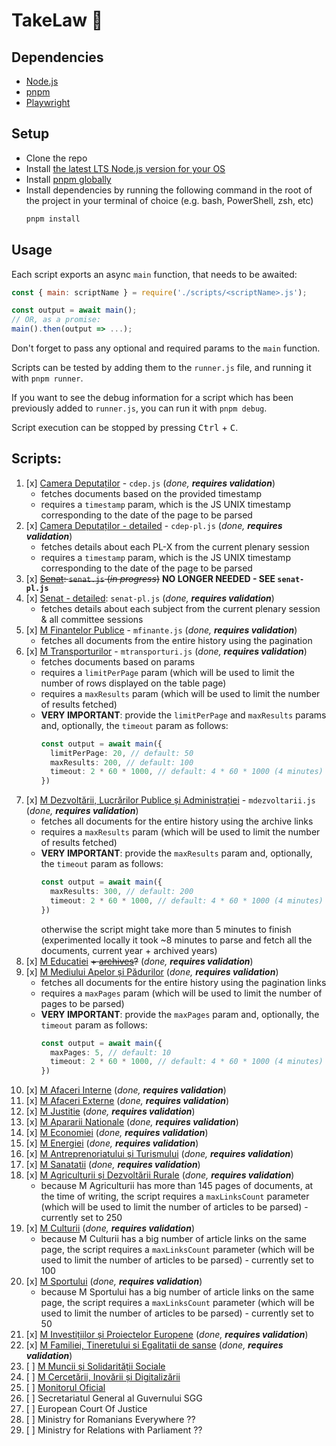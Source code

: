 # TakeLaw 📖

## Dependencies

- [Node.js](https://nodejs.org/en/)
- [pnpm](https://pnpm.io/)
- [Playwright](https://playwright.dev/)

## Setup

- Clone the repo
- Install [the latest LTS Node.js version for your OS](https://nodejs.org/en/download/)
- Install [pnpm globally](https://pnpm.io/installation)
- Install dependencies by running the following command in the root of the project in your terminal of choice (e.g. bash, PowerShell, zsh, etc)
  ```bash
  pnpm install
  ```

## Usage

Each script exports an async `main` function, that needs to be awaited:
```js
const { main: scriptName } = require('./scripts/<scriptName>.js');

const output = await main();
// OR, as a promise:
main().then(output => ...);
```
Don't forget to pass any optional and required params to the `main` function.

Scripts can be tested by adding them to the `runner.js` file, and running it with `pnpm runner`.

If you want to see the debug information for a script which has been previously added to `runner.js`, you can run it with `pnpm debug`.

Script execution can be stopped by pressing <kbd>Ctrl</kbd> + <kbd>C</kbd>.


## Scripts:

1. [x] [Camera Deputaților](https://www.cdep.ro/pls/caseta/eCaseta2015.OrdineZi?idl=1) - `cdep.js` (_done, **requires validation**_) 
    - fetches documents based on the provided timestamp
    - requires a `timestamp` param, which is the JS UNIX timestamp corresponding to the date of the page to be parsed
1. [x] [Camera Deputaților - detailed](https://www.cdep.ro/pls/caseta/eCaseta2015.OrdineZi) - `cdep-pl.js` (_done, **requires validation**_)
    - fetches details about each PL-X from the current plenary session
    - requires a `timestamp` param, which is the JS UNIX timestamp corresponding to the date of the page to be parsed
1. [x] ~~[Senat](https://www.senat.ro/ProgramLucruZi.aspx?Zi&ComisieID=587d586c-13fa-4bf6-8dbb-9fc3617dbdf4): `senat.js` (_in progress_)~~ **NO LONGER NEEDED - SEE `senat-pl.js`**
1. [x] [Senat - detailed](https://www.senat.ro/): `senat-pl.js` (_done, **requires validation**_)
    - fetches details about each subject from the current plenary session & all committee sessions
1. [x] [M Finantelor Publice](https://mfinante.gov.ro/ro/acasa/transparenta/proiecte-acte-normative) - `mfinante.js` (_done, **requires validation**_)
    - fetches all documents from the entire history using the pagination
1. [x] [M Transporturilor](https://www.mt.ro/web14/transparenta-decizionala/consultare-publica/acte-normative-in-avizare) - `mtransporturi.js` (_done, **requires validation**_)
    - fetches documents based on params
    - requires a `limitPerPage` param (which will be used to limit the number of rows displayed on the table page)
    - requires a `maxResults` param (which will be used to limit the number of results fetched)
    - **VERY IMPORTANT**: provide the `limitPerPage` and `maxResults` params and, optionally, the `timeout` param as follows:
      ```ts
      const output = await main({
        limitPerPage: 20, // default: 50
        maxResults: 200, // default: 100
        timeout: 2 * 60 * 1000, // default: 4 * 60 * 1000 (4 minutes)
      })
      ```
1. [x] [M Dezvoltării, Lucrărilor Publice și Administrației](https://www.mdlpa.ro/pages/actenormativecaractergeneral) - `mdezvoltarii.js` (_done, **requires validation**_)
   - fetches all documents for the entire history using the archive links
   - requires a `maxResults` param (which will be used to limit the number of results fetched)
   - **VERY IMPORTANT**: provide the `maxResults` param and, optionally, the `timeout` param as follows:
     ```ts
     const output = await main({
       maxResults: 300, // default: 200
       timeout: 2 * 60 * 1000, // default: 4 * 60 * 1000 (4 minutes)
     })
     ```
     otherwise the script might take more than 5 minutes to finish (experimented locally it took ~8 minutes to parse and fetch all the documents, current year + archived years)
1. [x] [M Educatiei](https://www.edu.ro/proiecte-acte-normative) ~~+ [archives](https://www.edu.ro/transparen%C8%9B%C4%83-institu%C8%9Bional%C4%83)?~~ (_done, **requires validation**_)
1. [x] [M Mediului Apelor și Pădurilor](http://www.mmediu.ro/categorie/proiecte-de-acte-normative/41) (_done, **requires validation**_)
    - fetches all documents for the entire history using the pagination links
    - requires a `maxPages` param (which will be used to limit the number of pages to be parsed)
    - **VERY IMPORTANT**: provide the `maxPages` param and, optionally, the `timeout` param as follows:
      ```ts
      const output = await main({
        maxPages: 5, // default: 10
        timeout: 2 * 60 * 1000, // default: 4 * 60 * 1000 (4 minutes)
      })
      ```
1. [x] [M Afaceri Interne](https://www.mai.gov.ro/informatii-publice/transparenta-decizionala/) (_done, **requires validation**_)
1. [x] [M Afaceri Externe](https://www.mae.ro/node/2011) (_done, **requires validation**_)
1. [x] [M Justitie](https://www.just.ro/informatii-de-interes-public/acte-normative/proiecte-in-dezbatere/) (_done, **requires validation**_)
1. [x] [M Apararii Nationale](https://sg.mapn.ro/transparenta) (_done, **requires validation**_)
1. [x] [M Economiei](https://economie.gov.ro/proiecte-de-acte-normative-aflate-in-consultare-publica/) (_done, **requires validation**_)
1. [x] [M Energiei](https://energie.gov.ro/category/transparenta-institutionala/transparenta-decizionala/) (_done, **requires validation**_)
1. [x] [M Antreprenoriatului și Turismului](https://turism.gov.ro/web/category/consultare-publica/) (_done, **requires validation**_)
1. [x] [M Sanatatii](https://www.ms.ro/ro/transparenta-decizionala/acte-normative-in-transparenta/) (_done, **requires validation**_)
1. [x] [M Agriculturii și Dezvoltării Rurale](https://www.madr.ro/proiecte-de-acte-normative.html/) (_done, **requires validation**_)
    - because M Agriculturii has more than 145 pages of documents, at the time of writing, the script requires a `maxLinksCount` parameter (which will be used to limit the number of articles to be parsed) - currently set to 250
1. [x] [M Culturii](http://www.cultura.ro/proiecte-acte-normative/) (_done, **requires validation**_)
    - because M Culturii has a big number of article links on the same page, the script requires a `maxLinksCount` parameter (which will be used to limit the number of articles to be parsed) - currently set to 100
1. [x] [M Sportului](https://sport.gov.ro/proiecte-legislative-in-dezbatere-publica/) (_done, **requires validation**_)
     - because M Sportului has a big number of article links on the same page, the script requires a `maxLinksCount` parameter (which will be used to limit the number of articles to be parsed) - currently set to 50
1. [x] [M Investițiilor și Proiectelor Europene](https://mfe.gov.ro/informatii-de-interes-public/acte-normative-in-consultare-publica/) (_done, **requires validation**_)
1. [x] [M Familiei, Tineretului si Egalitatii de sanse](https://mfamilie.gov.ro/1/proiecte-de-acte-normative-2/) (_done, **requires validation**_)
1. [ ] [M Muncii și Solidarității Sociale](https://mmuncii.ro/j33/index.php/ro/transparenta/proiecte-in-dezbatere)
1. [ ] [M Cercetării, Inovării și Digitalizării](https://www.mcid.gov.ro/transparenta-decizionala-2/)
1. [ ] [Monitorul Oficial](https://monitoruloficial.ro/e-monitor/)
4. [ ] Secretariatul General al Guvernului SGG
5. [ ] European Court Of Justice
8. [ ] Ministry for Romanians Everywhere ??
9. [ ] Ministry for Relations with Parliament ??
